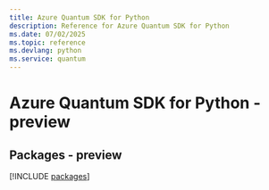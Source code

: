 ```yaml
---
title: Azure Quantum SDK for Python
description: Reference for Azure Quantum SDK for Python
ms.date: 07/02/2025
ms.topic: reference
ms.devlang: python
ms.service: quantum
---
```

# Azure Quantum SDK for Python - preview
## Packages - preview
[!INCLUDE [packages](quantum-index.md)]
